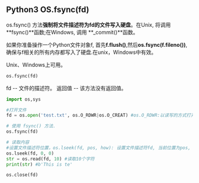 ## Python3 OS.fsync(fd)

os.fsync() 方法**强制将文件描述符为fd的文件写入硬盘**。在Unix, 将调用**fsync()**函数;在Windows, 调用 **_commit()**函数。

如果你准备操作一个Python文件对象f, 首先**f.flush()**,然后**os.fsync(f.fileno())**, 确保与f相关的所有内存都写入了硬盘.在unix，Windows中有效。

Unix、Windows上可用。

```python
os.fsync(fd)
```
fd -- 文件的描述符。
返回值 -- 该方法没有返回值。

```python
import os,sys

#打开文件
fd = os.open('test.txt', os.O_RDWR|os.O_CREAT) #os.O_RDWR:以读写的方式打开, os.O_CREAT:创建并打开一个新文件

# 使用 fsync() 方法.
os.fsync(fd)

# 读取内容
#设置文件描述符位置，os.lseek(fd, pos, how): 设置文件描述符fd, 当前位置为pos, how方式修改: SEEK_SET 或者 0 设置从文件开始的计算的pos; SEEK_CUR或者 1 则从当前位置计算; os.SEEK_END或者2则从文件尾部开始. 在unix，Windows中有效
os.lseek(fd, 0, 0)
str = os.read(fd, 10) #读取10个字符
print(str) #b'This is te'

os.close(fd)
```